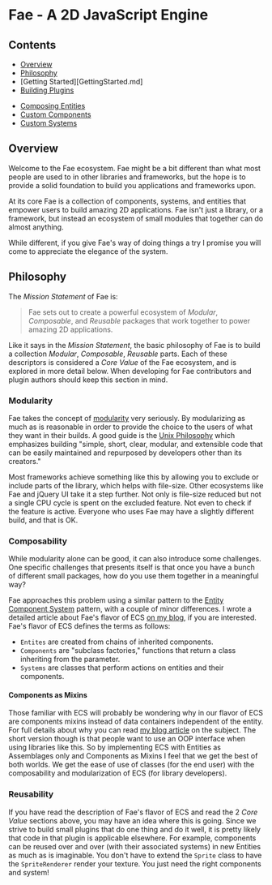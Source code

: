 # Fae - A 2D JavaScript Engine

## Contents

- [Overview](#overview)
- [Philosophy](#philosophy)
- [Getting Started][GettingStarted.md]
- [Building Plugins](BuildingPlugins.md)
 * [Composing Entities](ComposingEntities.md)
 * [Custom Components](CustomComponents.md)
 * [Custom Systems](CustomSystems.md)


<a name="overview"></a>
## Overview

Welcome to the Fae ecosystem. Fae might be a bit different than what most people are used to
in other libraries and frameworks, but the hope is to provide a solid foundation to build
you applications and frameworks upon.

At its core Fae is a collection of components, systems, and entities that empower users to
build amazing 2D applications. Fae isn't just a library, or a framework, but instead an ecosystem
of small modules that together can do almost anything.

While different, if you give Fae's way of doing things a try I promise you will come to appreciate
the elegance of the system.

<a name="philosophy"></a>
## Philosophy

The *Mission Statement* of Fae is:

> Fae sets out to create a powerful ecosystem of *Modular*, *Composable*, and *Reusable*
> packages that work together to power amazing 2D applications.

Like it says in the *Mission Statement*, the basic philosophy of Fae is to build a collection
*Modular*, *Composable*, *Reusable* parts. Each of these descriptors is considered a
*Core Value* of the Fae ecosystem, and is explored in more detail below. When developing for
Fae contributors and plugin authors should keep this section in mind.

### Modularity

Fae takes the concept of [modularity][modularity] very seriously. By modularizing as much as
is reasonable in order to provide the choice to the users of what they want in their builds.
A good guide is the [Unix Philosophy][unix-phil] which emphasizes building "simple, short,
clear, modular, and extensible code that can be easily maintained and repurposed by
developers other than its creators."

Most frameworks achieve something like this by allowing you to exclude or include parts of the
library, which helps with file-size. Other ecosystems like Fae and jQuery UI take it a step
further. Not only is file-size reduced but not a single CPU cycle is spent on the excluded
feature. Not even to check if the feature is active. Everyone who uses Fae may have a slightly
different build, and that is OK.

### Composability

While modularity alone can be good, it can also introduce some challenges. One specific
challenges that presents itself is that once you have a bunch of different small packages, how
do you use them together in a meaningful way?

Fae approaches this problem using a similar pattern to the [Entity Component System][ecs]
pattern, with a couple of minor differences. I wrote a detailed article about Fae's flavor
of ECS [on my blog][ecs-diff], if you are interested. Fae's flavor of ECS defines the terms
as follows:

- `Entites` are created from chains of inherited components.
- `Components` are "subclass factories," functions that return a class inheriting from
the parameter.
- `Systems` are classes that perform actions on entities and their components.

#### Components as Mixins

Those familiar with ECS will probably be wondering why in our flavor of ECS are components
mixins instead of data containers independent of the entity. For full details about why
you can read [my blog article][ecs-diff] on the subject. The short version though is
that people want to use an OOP interface when using libraries like this. So by implementing
ECS with Entities as Assemblages only and Components as Mixins I feel that we get the best
of both worlds. We get the ease of use of classes (for the end user) with the composability
and modularization of ECS (for library developers).

### Reusability

If you have read the description of Fae's flavor of ECS and read the 2 *Core Value* sections
above, you may have an idea where this is going. Since we strive to build small plugins
that do one thing and do it well, it is pretty likely that code in that plugin is applicable
elsewhere. For example, components can be reused over and over (with their associated systems)
in new Entities as much as is imaginable. You don't have to extend the `Sprite` class to
have the `SpriteRenderer` render your texture. You just need the right components and system!

<!-- Links -->

[modularity]: https://en.wikipedia.org/wiki/Modularity
[unix-phil]: https://en.wikipedia.org/wiki/Unix_philosophy
[ecs]: https://en.wikipedia.org/wiki/Entity_component_system
[ecs-diff]: https://englercj.github.io/2016/08/24/composition-ecs/
